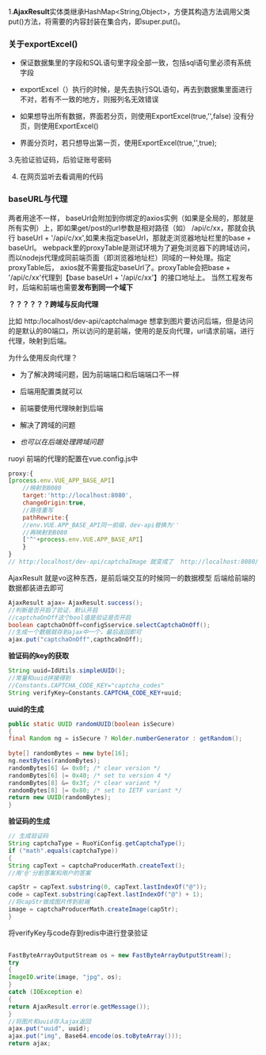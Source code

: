 1.**AjaxResult**实体类继承HashMap<String,Object>，方便其构造方法调用父类put()方法，将需要的内容封装在集合内，即super.put()。

### 关于exportExcel()

-   保证数据集里的字段和SQL语句里字段全部一致，包括sql语句里必须有系统字段
    
-   exportExcel（）执行的时候，是先去执行SQL语句，再去到数据集里面进行不对，若有不一致的地方，则报列名无效错误
    
-   如果想导出所有数据，界面若分页，则使用ExportExcel(true,'',false) 没有分页，则使用ExportExcel()
    
-   界面分页时，若只想导出第一页，使用ExportExcel(true,'',true);
    

3.先验证验证码，后验证账号密码

4.  在网页监听去看调用的代码
    

### baseURL与代理

两者用途不一样， baseUrl会附加到你绑定的axios实例（如果是全局的，那就是所有实例）上，即如果get/post的url参数是相对路径（如） /api/c/xx，那就会执行 baseUrl + '/api/c/xx',如果未指定baseUrl，那就走浏览器地址栏里的base + baseUrl。 webpack里的proxyTable是测试环境为了避免浏览器下的跨域访问，而以nodejs代理成同前端页面（即浏览器地址栏）同域的一种处理。指定proxyTable后， axios就不需要指定baseUrl了。proxyTable会把base + '/api/c/xx'代理到【base baseUrl + '/api/c/xx'】的接口地址上。 当然工程发布时，后端和前端也需要**发布到同一个域下**

**？？？？？？跨域与反向代理**

比如 http:/localhost/dev-api/captchaImage 想拿到图片要访问后端，但是访问的是默认的80端口，所以访问的是前端，使用的是反向代理，url请求前端，进行代理，映射到后端。

为什么使用反向代理？

-   为了解决跨域问题，因为前端端口和后端端口不一样
    
-   后端用配置类就可以
    
-   前端要使用代理映射到后端
    
-   解决了跨域的问题
    
-   _也可以在后端处理跨域问题_
    

ruoyi 前端的代理的配置在vue.config.js中

``` js
proxy:{  
[process.env.VUE_APP_BASE_API]  
    //映射到8080  
    target:'http://localhost:8080',  
    changeOrigin:true,  
    //路径重写  
    pathRewrite:{  
    //env.VUE.APP_BASE_API同一前缀，dev-api替换为''  
    //再映射到8080  
    ['^'+process.env.VUE.APP_BASE_API]  
    }  
}  
// http:/localhost/dev-api/captchaImage 就变成了  http://localhost:8080/captchaImage
```

AjaxResult 就是vo这种东西，是前后端交互的时候同一的数据模型
后端给前端的数据都装进去即可
``` Java
AjaxResult ajax= AjaxResult.success();
//判断是否开启了验证，默认开启
//captchaOnOff这个bool值是验证是否开启
boolean captchaOnOff=configSservice.selectCaptchaOnOff();
//生成一个数据就存到ajax中一个，最后返回即可
ajax.put("captchaOnOff",capthcaOnOff);
```
**验证码的key的获取**
```java
String uuid=IdUtils.simpleUUID();
//常量和uuid拼接得到
//Constants.CAPTCHA_CODE_KEY="captcha_codes"
String verifyKey=Constants.CAPTCHA_CODE_KEY+uuid;
```
**uuid的生成**
```java
public static UUID randomUUID(boolean isSecure)  
{  
final Random ng = isSecure ? Holder.numberGenerator : getRandom();  
  
byte[] randomBytes = new byte[16];  
ng.nextBytes(randomBytes);  
randomBytes[6] &= 0x0f; /* clear version */  
randomBytes[6] |= 0x40; /* set to version 4 */  
randomBytes[8] &= 0x3f; /* clear variant */  
randomBytes[8] |= 0x80; /* set to IETF variant */  
return new UUID(randomBytes);  
}
```
**验证码的生成**
```java
// 生成验证码  
String captchaType = RuoYiConfig.getCaptchaType();  
if ("math".equals(captchaType))  
{  
String capText = captchaProducerMath.createText(); 
//用'@'分割答案和用户的答案

capStr = capText.substring(0, capText.lastIndexOf("@"));  
code = capText.substring(capText.lastIndexOf("@") + 1);  
//将capStr做成图片传到前端
image = captchaProducerMath.createImage(capStr);  
}
```
将verifyKey与code存到redis中进行登录验证
```java
  
FastByteArrayOutputStream os = new FastByteArrayOutputStream();  
try  
{  
ImageIO.write(image, "jpg", os);  
}  
catch (IOException e)  
{  
return AjaxResult.error(e.getMessage());  
}  
//将图片和uuid存入ajax返回
ajax.put("uuid", uuid);  
ajax.put("img", Base64.encode(os.toByteArray()));  
return ajax;
```


